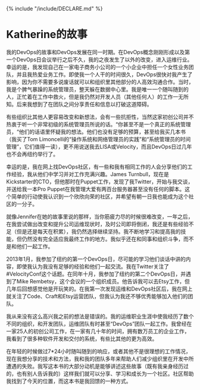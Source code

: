 {% include "/include/DECLARE.md" %}

# Katherine的故事

我的DevOps的故事和DevOps发展在同一时期。在DevOps概念刚刚形成以及第一个DevOps日会议举行之后不久，我的之夜发生了以外的改变，进入运维行业。幸运的是，我发现自己在一家电子商务小公司的一个小企业中担任一个女性业务团队，并且我热爱业务工作。即使我一个人干的时间很久，DevOps很快对我产生了影响，因为你不需要多说废话就可以和组织里其他部分的人高效沟通合作。当时，我是个脾气暴躁的系统管理员，整天躲在数据中心里。我是唯一一个随叫随到的人，正忙着在工作中救火，但是我仍然对开发人员（其他任何人）的工作一无所知。后来我想到了在团队之间分享责任和信息以打破这道障碍。

有些组织比其他人更容易改变和新想法，会有一些抗拒性，当然这家初创公司并不热衷于听一个非常初级的系统管理员所说的话。“你甚至不是一个真正的系统管理员，“他们的话语里怀疑我的想法。他们也没有足够的预算，甚至给我买几本书（我买了Tom Limoncelli的“操作系统和网络管理员的实践”和“系统管理员的时间管理”，它们值得一读），更不用说送我去LISA或Velocity，而且DevOps日过几年也不会再纽约举行了。

幸运的是，我在网上找DevOps社区，有一些和我有相同工作的人会分享他们的工作经验，我从他们中学习并对工作充满兴趣。James Turnbull，现在是Kickstarter的CTO，但他那时在Puppet工作，发现了我Twitter，开始与我交谈，并送给我一本Pro Puppet在我管理大爱有两百台服务器甚至没有任何的脚本。这个简单的行动使我认识到一个欣欣向荣的社区，并希望有朝一日我也能成为这个社区的一分子。

就像Jennifer在她的故事里说的那样，当你筋疲力尽的时候很难改变，一年之后，在我尝试做出改变和提升公司运维现状时，及时公司即将倒闭，我还是有些经验不足（但是还是每天在积累），我仍然选择继续坚持。我不断地学习和提高我的技能，但仍然没有完全适应我最终工作的地方。我似乎还在和同事和组织斗争，而不是和他们一起工作。

2013年1月，我参加了纽约的第一个DevOps日，尽可能的学习他们谈话中讲的内容，即使我认为我没有足够的经验和他们一起交流。我在Twitter关注了\#VelocityConf这个话题。在同年十月，我参加了纽约的第二个DevOps日，并遇到了Mike Rembetsy，这个会议的一个组织成员。他告诉我可以去Etsy工作，但几年后回想感觉他是开玩笑的。在我第一次发现运维和DevOps社区后，我在网上就关注了Code、Craft和Etsy运营团队，但我认为我还不够优秀能够加入他们的团队。

我从来没有这么高兴我之前的想法是错误的。我的运维职业生涯中使我经历了数个不同的组织，和开发团队，运维团队有时甚至“DevOps”团队一起工作。我曾经在一家25人的初创公司工作，在一家有几十年的时间，拥有数万员工的企业工作，我看到了很多种软件开发和交付的系统，有些比其他的更为高效。

在年轻的时候做过7\*24小时随叫随到的响应，或者其他不是很理想的工作情况，现在我想分享的技术和方法，我和我的团队多年来帮助人们减少组织里在开发中所遭遇的失败。我写这本书的大部分动机是能够讲述这些故事（既有我亲身经历过的，也有别人告诉我的）这样我们就可以分享、学习和成长为一个社区。社区帮助我找到了今天的位置，而这本书是我回馈的一种方式。

